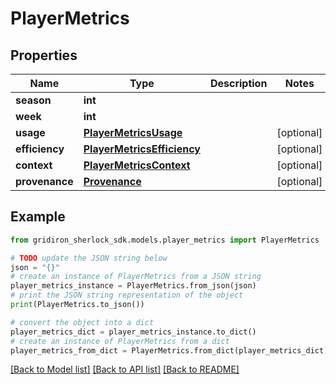 # PlayerMetrics


## Properties

Name | Type | Description | Notes
------------ | ------------- | ------------- | -------------
**season** | **int** |  | 
**week** | **int** |  | 
**usage** | [**PlayerMetricsUsage**](PlayerMetricsUsage.md) |  | [optional] 
**efficiency** | [**PlayerMetricsEfficiency**](PlayerMetricsEfficiency.md) |  | [optional] 
**context** | [**PlayerMetricsContext**](PlayerMetricsContext.md) |  | [optional] 
**provenance** | [**Provenance**](Provenance.md) |  | [optional] 

## Example

```python
from gridiron_sherlock_sdk.models.player_metrics import PlayerMetrics

# TODO update the JSON string below
json = "{}"
# create an instance of PlayerMetrics from a JSON string
player_metrics_instance = PlayerMetrics.from_json(json)
# print the JSON string representation of the object
print(PlayerMetrics.to_json())

# convert the object into a dict
player_metrics_dict = player_metrics_instance.to_dict()
# create an instance of PlayerMetrics from a dict
player_metrics_from_dict = PlayerMetrics.from_dict(player_metrics_dict)
```
[[Back to Model list]](../README.md#documentation-for-models) [[Back to API list]](../README.md#documentation-for-api-endpoints) [[Back to README]](../README.md)


